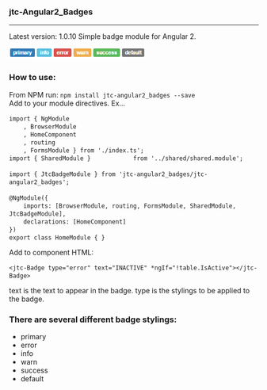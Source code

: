### jtc-Angular2_Badges
___
Latest version: 1.0.10
Simple badge module for Angular 2.

<img src='./src/images/sampleImage.PNG' />

### How to use:
From NPM run: `npm install jtc-angular2_badges --save`   
Add to your module directives. Ex...

```
import { NgModule
    , BrowserModule
    , HomeComponent
    , routing
    , FormsModule } from './index.ts';
import { SharedModule }            from '../shared/shared.module';

import { JtcBadgeModule } from 'jtc-angular2_badges/jtc-angular2_badges';

@NgModule({
    imports: [BrowserModule, routing, FormsModule, SharedModule, JtcBadgeModule],
    declarations: [HomeComponent]
})
export class HomeModule { }
```

Add to component HTML: 

```
<jtc-Badge type="error" text="INACTIVE" *ngIf="!table.IsActive"></jtc-Badge>
``` 


text is the text to appear in the badge.
type is the stylings to be applied to the badge.

### There are several different badge stylings:
<ul>
<li>primary</li>
<li>error</li>
<li>info</li>
<li>warn</li>
<li>success</li>
<li>default</li>
</ul>
